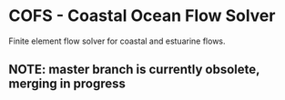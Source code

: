 # COFS - Coastal Ocean Flow Solver

Finite element flow solver for coastal and estuarine flows.

## NOTE: master branch is currently obsolete, merging in progress

